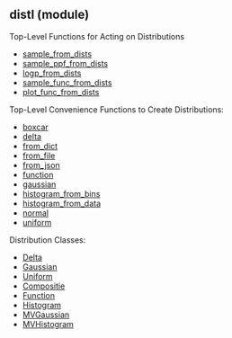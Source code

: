 ## distl (module)

Top-Level Functions for Acting on Distributions

* [sample_from_dists](api/distl.sample_from_dists.md)
* [sample_ppf_from_dists](api/distl.sample_ppf_from_dists.md)
* [logp_from_dists](api/distl.logp_from_dists.md)
* [sample_func_from_dists](api/distl.sample_func_from_dists.md)
* [plot_func_from_dists](api/distl.plot_func_from_dists.md)

Top-Level Convenience Functions to Create Distributions:

* [boxcar](api/distl.boxcar.md)
* [delta](api/distl.delta.md)
* [from_dict](api/distl.from_dict.md)
* [from_file](api/distl.from_file.md)
* [from_json](api/distl.from_json.md)
* [function](api/distl.function.md)
* [gaussian](api/distl.gaussian.md)
* [histogram_from_bins](api/distl.histogram_from_bins.md)
* [histogram_from_data](api/distl.histogram_from_data.md)
* [normal](api/distl.normal.md)
* [uniform](api/distl.uniform.md)


Distribution Classes:

* [Delta](api/Delta.md)
* [Gaussian](api/Gaussian.md)
* [Uniform](api/Uniform.md)
* [Compositie](api/Composite.md)
* [Function](api/Function.md)
* [Histogram](api/Histogram.md)
* [MVGaussian](api/MVGaussian.md)
* [MVHistogram](api/MVHistogram.md)
